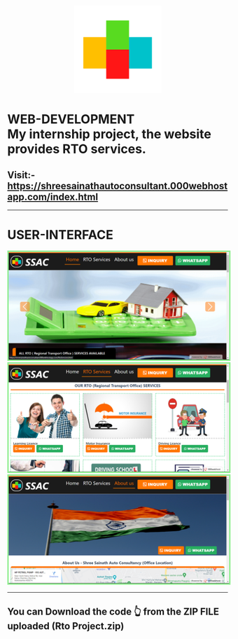 <div align="center" >
  <img src="brandLogoogg1.png" style="height:200px;width:200px;"><br>
</div>
<h1>
  WEB-DEVELOPMENT<br>
My internship project, the website provides RTO services.
</h1>
<h2>
  Visit:-
<a href="https://shreesainathautoconsultant.000webhostapp.com/index.html" target="_blank" >https://shreesainathautoconsultant.000webhostapp.com/index.html</a>
</h2>
<hr>
<h1>USER-INTERFACE</h1>
<img src="homepage.png" style="border:3px solid lightgreen !important;">
<img src="services.png" style="border:3px solid lightgreen !important;">
<img src="about.png" style="border:3px solid lightgreen !important;">
<hr>
<h2>You can Download the code 👆 from the ZIP FILE uploaded (Rto Project.zip)</h2>
